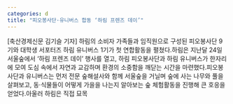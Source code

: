 ```yaml
---
categories: d
title: "피오봉사단·유니버스 합동 ‘하림 프렌즈 데이’"
---
```

[축산경제신문 김기슬 기자] 하림의 소비자 가족들과 임직원으로 구성된 피오봉사단 9기와 대학생 서포터즈 하림 유니버스 1기가 첫 연합활동을 펼쳤다.하림은 지난달 24일 서울숲에서 ‘하림 프렌즈 데이’ 행사를 열고, 하림 피오봉사단과 하림 유니버스가 한자리에 모여 도심 속에서 자연과 교감하며 환경의 소중함을 깨닫는 시간을 마련했다.피오봉사단과 유니버스는 먼저 전문 숲해설사와 함께 서울숲을 거닐며 숲에 사는 나무와 풀을 살펴보고, 동·식물들이 어떻게 가을을 나는지 알아보는 숲 체험활동을 진행해 큰 호응을 얻었다.아울러 하림은 직접 묘목